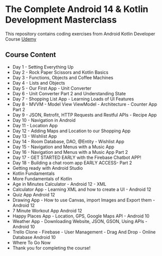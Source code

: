 # The Complete Android 14 & Kotlin Development Masterclass

This repository contains coding exercises from Android Kotlin Developer Course [Udemy](https://www.udemy.com/course/android-kotlin-developer/)

## Course Content

- Day 1 - Setting Everything Up
- Day 2 - Rock Paper Scissors and Kotlin Basics
- Day 3 - Functions, Objects and Coffee Machines
- Day 4 - Lists and Objects
- Day 5 - Our First App - Unit Converter
- Day 6 - Unit Converter Part 2 and Understanding State
- Day 7 - Shopping List App - Learning Loads of UI Features
- Day 8 - MVVM - Model View ViewModel - Architecture - Counter App Part 2
- Day 9 - JSON, Retrofit, HTTP Requests and Restful APIs - Recipe App
- Day 10 - Navigation in Android
- Day 11 - Location App
- Day 12 - Adding Maps and Location to our Shopping App
- Day 13 - Wishlist App
- Day 14 - Room Database, DAO, @Entity - Wishlist App
- Day 15 - Navigation and Menus with a Music App
- Day 16 -  Navigation and Menus with a Music App Part 2
- Day 17 - GET STARTED EARLY with the Firebase Chatbot APP!
- Day 18 - Building a chat room app EARLY ACCESS- Part 2
- Getting ready with Android Studio
- Kotlin Fundamentals
- More Fundamentals of Kotlin
- Age in Minutes Calculator - Android 12 - XML
- Calculator App - Learning XML and how to create a UI - Android 12
- Quiz App Android 12
- Drawing App - How to use Canvas, import Images and Export them - Android 12
- 7 Minute Workout App Android 12
- Happy Places App - Location, GPS, Google Maps API - Android 10
- Weather App - Downloading Website, JSON, GSON, Using APIs - Android 10
- Trello Clone - Firebase - User Management - Drag And Drop - Online Database Android 10
- Where To Go Now
- Thank you for completing the course!
